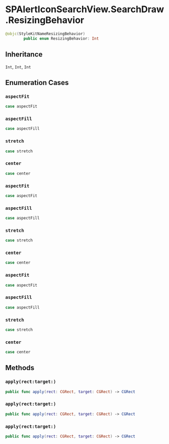 # SPAlertIconSearchView.SearchDraw.ResizingBehavior

``` swift
@objc(StyleKitNameResizingBehavior)
        public enum ResizingBehavior: Int 
```

## Inheritance

`Int`, `Int`, `Int`

## Enumeration Cases

### `aspectFit`

``` swift
case aspectFit
```

### `aspectFill`

``` swift
case aspectFill
```

### `stretch`

``` swift
case stretch
```

### `center`

``` swift
case center
```

### `aspectFit`

``` swift
case aspectFit
```

### `aspectFill`

``` swift
case aspectFill
```

### `stretch`

``` swift
case stretch
```

### `center`

``` swift
case center
```

### `aspectFit`

``` swift
case aspectFit
```

### `aspectFill`

``` swift
case aspectFill
```

### `stretch`

``` swift
case stretch
```

### `center`

``` swift
case center
```

## Methods

### `apply(rect:target:)`

``` swift
public func apply(rect: CGRect, target: CGRect) -> CGRect 
```

### `apply(rect:target:)`

``` swift
public func apply(rect: CGRect, target: CGRect) -> CGRect 
```

### `apply(rect:target:)`

``` swift
public func apply(rect: CGRect, target: CGRect) -> CGRect 
```
